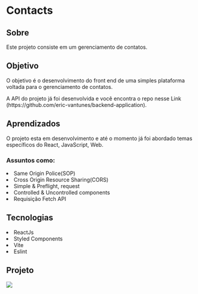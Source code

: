 # Contacts

## Sobre
<p>Este projeto consiste em um gerenciamento de contatos. <p/>

## Objetivo
<p>O objetivo é o desenvolvimento do front end de uma simples plataforma voltada para o gerenciamento de contatos.<p/>
A API do projeto já foi desenvolvida e você encontra o repo nesse Link (https://github.com/eric-vantunes/backend-application).

## Aprendizados
<p>O projeto esta em desenvolvimento e até o momento já foi abordado temas específicos do React, JavaScript, Web.<p/>

### Assuntos como:
<li>Same Origin Police(SOP)
<li>Cross Origin Resource Sharing(CORS)
<li>Simple & Preflight, request
<li>Controlled & Uncontrolled components
<li>Requisição Fetch API

## Tecnologias 
<li>ReactJs
<li>Styled Components
<li>Vite
<li>Eslint
  
## Projeto
<img src="http://img.shields.io/static/v1?label=STATUS&message=EM%20DESENVOLVIMENTO&color=GREEN&style=for-the-badge"/>

